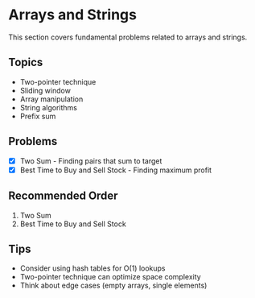 # Arrays and Strings

This section covers fundamental problems related to arrays and strings.

## Topics
- Two-pointer technique
- Sliding window
- Array manipulation
- String algorithms
- Prefix sum

## Problems
- [x] Two Sum - Finding pairs that sum to target
- [x] Best Time to Buy and Sell Stock - Finding maximum profit

## Recommended Order
1. Two Sum
2. Best Time to Buy and Sell Stock

## Tips
- Consider using hash tables for O(1) lookups
- Two-pointer technique can optimize space complexity
- Think about edge cases (empty arrays, single elements)
